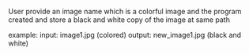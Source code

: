 User provide an image name which is a colorful image and the program created
and store a black and white copy of the image at same path

example:
input: image1.jpg (colored)
output: new_image1.jpg (black and white)